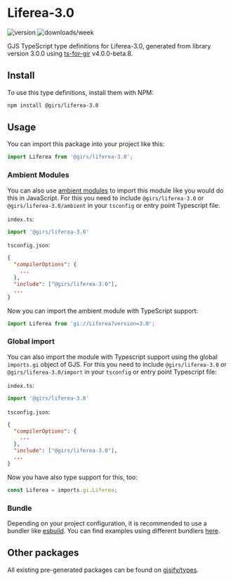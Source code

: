 
# Liferea-3.0

![version](https://img.shields.io/npm/v/@girs/liferea-3.0)
![downloads/week](https://img.shields.io/npm/dw/@girs/liferea-3.0)


GJS TypeScript type definitions for Liferea-3.0, generated from library version 3.0.0 using [ts-for-gir](https://github.com/gjsify/ts-for-gir) v4.0.0-beta.8.


## Install

To use this type definitions, install them with NPM:
```bash
npm install @girs/liferea-3.0
```

## Usage

You can import this package into your project like this:
```ts
import Liferea from '@girs/liferea-3.0';
```

### Ambient Modules

You can also use [ambient modules](https://github.com/gjsify/ts-for-gir/tree/main/packages/cli#ambient-modules) to import this module like you would do this in JavaScript.
For this you need to include `@girs/liferea-3.0` or `@girs/liferea-3.0/ambient` in your `tsconfig` or entry point Typescript file:

`index.ts`:
```ts
import '@girs/liferea-3.0'
```

`tsconfig.json`:
```json
{
  "compilerOptions": {
    ...
  },
  "include": ["@girs/liferea-3.0"],
  ...
}
```

Now you can import the ambient module with TypeScript support: 

```ts
import Liferea from 'gi://Liferea?version=3.0';
```

### Global import

You can also import the module with Typescript support using the global `imports.gi` object of GJS.
For this you need to include `@girs/liferea-3.0` or `@girs/liferea-3.0/import` in your `tsconfig` or entry point Typescript file:

`index.ts`:
```ts
import '@girs/liferea-3.0'
```

`tsconfig.json`:
```json
{
  "compilerOptions": {
    ...
  },
  "include": ["@girs/liferea-3.0"],
  ...
}
```

Now you have also type support for this, too:

```ts
const Liferea = imports.gi.Liferea;
```

### Bundle

Depending on your project configuration, it is recommended to use a bundler like [esbuild](https://esbuild.github.io/). You can find examples using different bundlers [here](https://github.com/gjsify/ts-for-gir/tree/main/examples).

## Other packages

All existing pre-generated packages can be found on [gjsify/types](https://github.com/gjsify/types).

